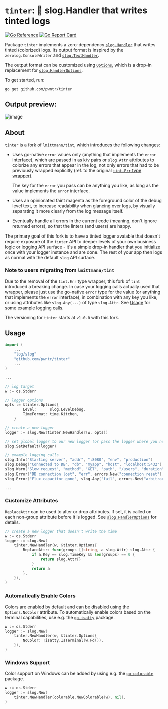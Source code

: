 # `tinter`: 🌈 **slog.Handler** that writes tinted logs

[![Go Reference](https://pkg.go.dev/badge/github.com/pwntr/tinter.svg)](https://pkg.go.dev/github.com/pwntr/tinter#section-documentation)
[![Go Report Card](https://goreportcard.com/badge/github.com/pwntr/tinter)](https://goreportcard.com/report/github.com/pwntr/tinter)

Package `tinter` implements a zero-dependency [`slog.Handler`](https://pkg.go.dev/log/slog#Handler) that writes tinted (colorized) logs. Its output format is inspired by the `zerolog.ConsoleWriter` and [`slog.TextHandler`](https://pkg.go.dev/log/slog#TextHandler).

The output format can be customized using [`Options`](https://pkg.go.dev/github.com/pwntr/tinter#Options), which is a drop-in replacement for [`slog.HandlerOptions`](https://pkg.go.dev/log/slog#HandlerOptions).

To get started, run:
```
go get github.com/pwntr/tinter
```

## Output preview:

![image](https://github.com/user-attachments/assets/b6afee00-7d9b-43fa-aec8-c0751900f8f0)

## About

`tinter` is a fork of `lmittmann/tint`, which introduces the following changes:

* Uses go-native `error` values only (anything that implements the `error` interface), which are passed in as k/v pairs or `slog.Attr` attributes to colorize any errors that appear in the log, not only errors that had to be previously wrapped explicitly (ref. to the original [`tint.Err` type wrapper](https://github.com/lmittmann/tint/blob/368de753ea2a714981dac3bed7390460b9ae4a93/handler.go#L427)).

    The key for the `error` you pass can be anything you like, as long as the value implements the `error` interface. 

* Uses an opinionated faint magenta as the foreground color of the debug level text, to increase readability when glancing over logs, by visually separating it more clearly from the log message itself.

* Eventually handle all errors in the current code (meaning, don't ignore returned errors), so that the linters (and users) are happy.

The primary goal of this fork is to have a tinted logger avaiable that doesn't require exposure of the `tinter` API to deeper levels of your own business logic or logging API surface - it's a simple drop-in handler that you initialize once with your logger instance and are done. The rest of your app then logs as normal with the default `slog` API surface.

### Note to users migrating from `lmittmann/tint`

Due to the removal of the `tint.Err` type wrapper, this fork of `tint` introduced a breaking change. In case your logging calls actually used that wrapper, please just use the go-native `error` type for the value (or anything that implements the `error` interface), in combination with any key you like, or using attributes like `slog.Any(...)` of type `slog.Attr`. See [Usage](#usage) for some example logging calls.

The versioning for `tinter` starts at `v1.0.0` with this fork.

## Usage

```go
import (
    ...
    "log/slog"
    "github.com/pwntr/tinter"
    ...
)

...

// log target
w := os.Stderr

// logger options
opts := &tinter.Options{
        Level:      slog.LevelDebug,
        TimeFormat: time.Kitchen,
    }

// create a new logger
logger := slog.New(tinter.NewHandler(w, opts))

// set global logger to our new logger (or pass the logger where you need it)
slog.SetDefault(logger)

// example logging calls
slog.Info("Starting server", "addr", ":8080", "env", "production")
slog.Debug("Connected to DB", "db", "myapp", "host", "localhost:5432")
slog.Warn("Slow request", "method", "GET", "path", "/users", "duration", 497*time.Millisecond)
slog.Error("DB connection lost", "err", errors.New("connection reset"), "db", "myapp")
slog.Error("Flux capacitor gone", slog.Any("fail", errors.New("arbitrary error passed")), "engine", 42)

...
```

### Customize Attributes

`ReplaceAttr` can be used to alter or drop attributes. If set, it is called on
each non-group attribute before it is logged. See [`slog.HandlerOptions`](https://pkg.go.dev/log/slog#HandlerOptions)
for details.

```go
// create a new logger that doesn't write the time
w := os.Stderr
logger := slog.New(
    tinter.NewHandler(w, &tinter.Options{
        ReplaceAttr: func(groups []string, a slog.Attr) slog.Attr {
            if a.Key == slog.TimeKey && len(groups) == 0 {
                return slog.Attr{}
            }
            return a
        },
    }),
)
```

### Automatically Enable Colors

Colors are enabled by default and can be disabled using the `Options.NoColor`
attribute. To automatically enable colors based on the terminal capabilities,
use e.g. the [`go-isatty`](https://github.com/mattn/go-isatty) package.

```go
w := os.Stderr
logger := slog.New(
    tinter.NewHandler(w, &tinter.Options{
        NoColor: !isatty.IsTerminal(w.Fd()),
    }),
)
```

### Windows Support

Color support on Windows can be added by using e.g. the
[`go-colorable`](https://github.com/mattn/go-colorable) package.

```go
w := os.Stderr
logger := slog.New(
    tinter.NewHandler(colorable.NewColorable(w), nil),
)
```
